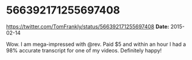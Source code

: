 # 566392171255697408
https://twitter.com/TomFrankly/status/566392171255697408
**Date:** 2015-02-14

Wow. I am mega-impressed with @rev. Paid $5 and within an hour I had a 98% accurate transcript for one of my videos. Definitely happy!
